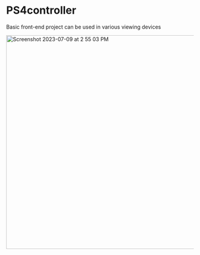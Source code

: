# PS4controller
Basic front-end project can be used in various viewing devices


<img width="574" alt="Screenshot 2023-07-09 at 2 55 03 PM" src="https://github.com/priyansh673/PS4controller/assets/121422165/24b7223a-dc4c-4fec-a983-03222d23ff7d">

